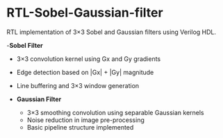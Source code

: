 # RTL-Sobel-Gaussian-filter
RTL implementation of 3×3 Sobel and Gaussian filters using Verilog HDL.

-**Sobel Filter**
  - 3×3 convolution kernel using Gx and Gy gradients
  - Edge detection based on |Gx| + |Gy| magnitude
  - Line buffering and 3×3 window generation

- **Gaussian Filter**
  - 3×3 smoothing convolution using separable Gaussian kernels
  - Noise reduction in image pre-processing
  - Basic pipeline structure implemented
